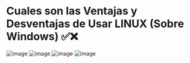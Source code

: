 # Cuales son las Ventajas y Desventajas de Usar LINUX (Sobre Windows) ✅❌

![image](https://github.com/rolando1803/Linux/assets/55965131/d1d90f14-a931-4497-a78f-c07a422deb86)
![image](https://github.com/rolando1803/Linux/assets/55965131/ea980abc-7990-488f-9ea2-e5e12f47d55f)
![image](https://github.com/rolando1803/Linux/assets/55965131/fdfb22ff-e3d5-4a4c-9700-32907d4e27dd)
![image](https://github.com/rolando1803/Linux/assets/55965131/3405ccdd-5d30-44dc-8d6b-f415cd92ab19)
